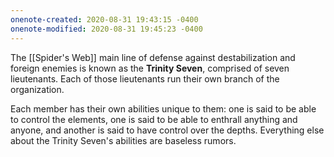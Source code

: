 ```yaml
---
onenote-created: 2020-08-31 19:43:15 -0400
onenote-modified: 2020-08-31 19:45:23 -0400
---
```


The [[Spider's Web]] main line of defense against destabilization and foreign enemies is known as the **Trinity Seven**, comprised of seven lieutenants. Each of those lieutenants run their own branch of the organization.

Each member has their own abilities unique to them: one is said to be able to control the elements, one is said to be able to enthrall anything and anyone, and another is said to have control over the depths. Everything else about the Trinity Seven's abilities are baseless rumors.
